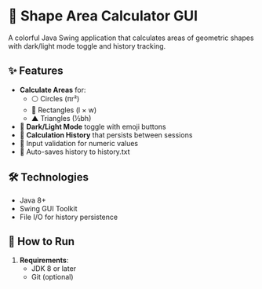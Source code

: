 # 🔵 Shape Area Calculator GUI

A colorful Java Swing application that calculates areas of geometric shapes with dark/light mode toggle and history tracking.


## ✨ Features

- **Calculate Areas** for:
  - ⚪ Circles (πr²)
  - 📏 Rectangles (l × w)
  - ▲ Triangles (½bh)
- 🌙 **Dark/Light Mode** toggle with emoji buttons
- 📜 **Calculation History** that persists between sessions
- 🚫 Input validation for numeric values
- 💾 Auto-saves history to history.txt

## 🛠️ Technologies

- Java 8+
- Swing GUI Toolkit
- File I/O for history persistence

## 🚀 How to Run

1. **Requirements**:
   - JDK 8 or later
   - Git (optional)

